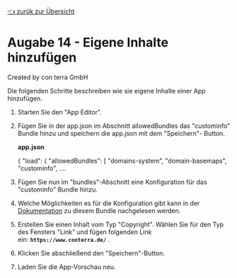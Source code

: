 [:point_left: zurük zur Übersicht](README.md)


Augabe 14 - Eigene Inhalte hinzufügen
========================================================

Created by con terra GmbH

Die folgenden Schritte beschreiben wie sie eigene Inhalte einer App hinzufügen.

1.  Starten Sie den "App Editor".
      
    
2.  Fügen Sie in der app.json im Abschnitt allowedBundles das "custominfo" Bundle hinzu und speichern die app.json mit dem "Speichern"- Button.
    
    **app.json**
    
    {
       "load": {
          "allowedBundles": \[
             "domains-system",
             "domain-basemaps",
             "custominfo",
    ....
    
3.  Fügen Sie nun im "bundles"-Abschnitt eine Konfiguration für das "custominfo" Bundle hinzu. 
4. Welche Möglichkeiten es für die Konfiguration gibt kann in der [Dokumentation](https://demos.conterra.de/mapapps/resources/jsregistry/root/custominfo/4.13.1/README.md#b%3Dcustominfo%3Bv%3D4.13.1%3Bf%3Dcustom%3B) zu diesem Bundle nachgelesen werden.
    
5.  Erstellen Sie einen Inhalt vom Typ "Copyright". Wählen Sie für den Typ des Fensters "Link" und fügen folgenden Link ein: **`https://www.conterra.de/`** . 
6. Klicken Sie abschließend den "Speichern"-Button. 
7. Laden Sie die App-Vorschau neu.

